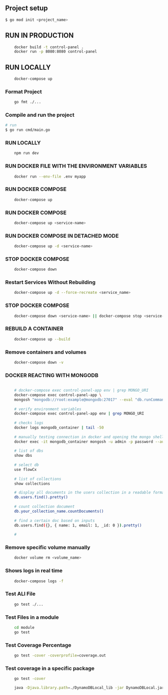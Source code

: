 
## Project setup
```bash
$ go mod init <project_name>
```

## RUN IN PRODUCTION
```bash
    docker build -t control-panel .
    docker run -p 8080:8080 control-panel
```

## RUN LOCALLY
```bash
    docker-compose up
```

### Format Project
```bash
    go fmt ./...
```

### Compile and run the project
```bash
# run
$ go run cmd/main.go
```
### RUN LOCALLY
```bash
    npm run dev
```

### RUN DOCKER FILE  WITH THE ENVIRONMENT VARIABLES
```bash
    docker run --env-file .env myapp
```
### RUN DOCKER COMPOSE
```bash
    docker-compose up
```

### RUN DOCKER COMPOSE <SPECIFIC SERVICE>
```bash
    docker-compose up <service-name>
```

### RUN DOCKER COMPOSE <SPECIFIC SERVICE> IN DETACHED MODE
```bash
    docker-compose up -d <service-name>
```

### STOP DOCKER COMPOSE
```bash
    docker-compose down
```

### Restart Services Without Rebuilding
```bash
    docker-compose up -d --force-recreate <service_name>
```

### STOP DOCKER COMPOSE <SPECIFIC SERVICE>
```bash
    docker-compose down <service-name> || docker-compose stop <service-name>
```

### REBUILD A CONTAINER
```bash
    docker-compose up --build 
```

### Remove containers and volumes
```bash
    docker-compose down -v
```

### DOCKER REACTING WITH MONGODB

```bash
    
    # docker-compose exec control-panel-app env | grep MONGO_URI
    docker-compose exec control-panel-app \
    mongosh "mongodb://root:example@mongodb:27017" --eval "db.runCommand({ping:1})"
    
    # verify environment variables
    docker-compose exec control-panel-app env | grep MONGO_URI
    
    # checks logs
    docker logs mongodb_container | tail -50
    
    # manually testing connection in docker and opening the mongo shell
    docker exec -it mongodb_container mongosh -u admin -p password --authenticationDatabase admin
    
    # list of dbs
    show dbs
    
    # select db
    use flowCx
    
    # list of collections
    show collections

    # display all documents in the users collection in a readable format
    db.users.find().pretty()
    
    # count collection document
    db.your_collection_name.countDocuments()
    
    # find a certain doc based on inputs
    db.users.find({}, { name: 1, email: 1, _id: 0 }).pretty()
    
    #
```


### Remove specific volume manually
```bash
    docker volume rm <volume_name>
```

### Shows logs in real time
```bash
    docker-compose logs -f
```

### Test ALl File
```bash
    go test ./...
```

### Test Files in a module
```bash
    cd module
    go test 
```

### Test Coverage Percentage
```bash
    go test -cover -coverprofile=coverage.out
```

### Test coverage in a specific package
```bash
    go test -cover 
```


```bash
    java -Djava.library.path=./DynamoDBLocal_lib -jar DynamoDBLocal.jar -sharedDb
```